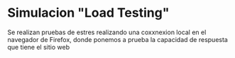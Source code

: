 # Simulacion "Load Testing"
Se realizan pruebas de estres realizando una coxxnexion local en el navegador de Firefox, donde ponemos a prueba la capacidad de respuesta que tiene el sitio web
